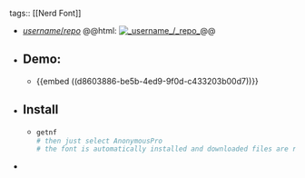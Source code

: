 tags:: [[Nerd Font]]

- [_username_/_repo_](https://github.com/_username_/_repo_)
  @@html: <a href="https://github.com/ryanoasis/nerd-fonts/tree/master/patched-fonts/AnonymousPro"><img src="https://github-readme-stats-astronomer.vercel.app/api/pin/?username=_username_&repo=_repo_&theme=tokyonight" alt="_username_/_repo_"/></a>@@
- ## Demo:
	- {{embed ((d8603886-be5b-4ed9-9f0d-c433203b00d7))}}
- ## Install
	- ```bash
	  getnf
	  # then just select AnonymousPro
	  # the font is automatically installed and downloaded files are removed
	  ```
-